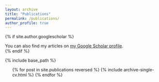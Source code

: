 ```yaml
---
layout: archive
title: "Publications"
permalink: /publications/
author_profile: true
---
```


{% if site.author.googlescholar %}
  <div class="wordwrap">You can also find my articles on <a href="{{site.author.googlescholar}}">my Google Scholar profile</a>.</div>
{% endif %}

{% include base_path %}
<!--- 
{% for post in site.publications reversed %}
  {% include archive-single.html %}
{% endfor %}
-->

  <ul>{% for post in site.publications reversed %}
    {% include archive-single-cv.html %}
  {% endfor %}</ul>
